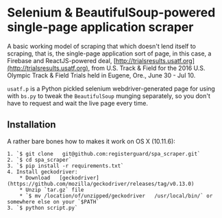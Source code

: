 Selenium & BeautifulSoup-powered single-page application scraper
===============================

A basic working model of scraping that which doesn't lend itself to scraping, that is, the single-page application sort of page, in this case, a Firebase and ReactJS-powered deal, [http://trialsresults.usatf.org](http://trialsresults.usatf.org), from U.S. Track & Field for the 2016 U.S. Olympic Track & Field Trials held in Eugene, Ore., June 30 - Jul 10.

`usatf.p` is a Python pickled selenium webdriver-generated page for using with `bs.py` to tweak the `BeautifulSoup` munging separately, so you don't have to request and wait the live page every time.

## Installation

A rather bare bones how to makes it work on OS X (10.11.6):  

    1. `$ git clone   git@github.com:registerguard/spa_scraper.git`
    2. `$ cd spa_scraper`  
    3. `$ pip install -r requirements.txt`  
    4. Install geckodriver:  
        * Download   [geckodriver](https://github.com/mozilla/geckodriver/releases/tag/v0.13.0)  
        * Unzip `tar.gz` file  
        * `$ mv /location/of/unzipped/geckodriver   /usr/local/bin/` or somewhere else on your `$PATH`  
    3. `$ python script.py`  

